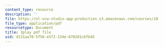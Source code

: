 ```yaml
---
content_type: resource
description: ''
file: https://ol-ocw-studio-app-production.s3.amazonaws.com/courses/18-01sc-single-variable-calculus-fall-2010/d131aa705f56e5f2154e670281cbfb45_7K1sB05pE0A.pdf
file_type: application/pdf
resourcetype: Document
title: 3play pdf file
uid: d131aa70-5f56-e5f2-154e-670281cbfb45
---
```

